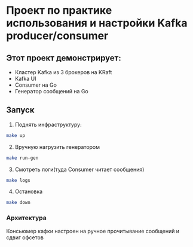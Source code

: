 # Проект по практике использования и настройки Kafka producer/consumer

## Этот проект демонстрирует:

- Кластер Kafka из 3 брокеров на KRaft
- Kafka UI
- Consumer на Go
- Генератор сообщений на Go

## Запуск

1. Поднять инфраструктуру:
```bash
make up
```
2. Вручную нагрузить генератором
```bash
make run-gen
```
3. Смотреть логи(туда Consumer читает сообщения)
```bash
make logs
```
4. Остановка
```bash
make down
```

### Архитектура
Консьюмер кафки настроен на ручное прочитывание сообщений и сдвиг офсетов